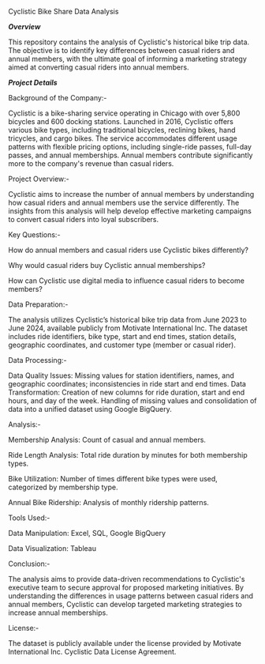 Cyclistic Bike Share Data Analysis

_**Overview**_

This repository contains the analysis of Cyclistic's historical bike trip data. The objective is to identify key differences between casual riders and annual members, with the ultimate goal of informing a marketing strategy aimed at converting casual riders into annual members.

_**Project Details**_

Background of the Company:-

Cyclistic is a bike-sharing service operating in Chicago with over 5,800 bicycles and 600 docking stations. Launched in 2016, Cyclistic offers various bike types, including traditional bicycles, reclining bikes, hand tricycles, and cargo bikes. The service accommodates different usage patterns with flexible pricing options, including single-ride passes, full-day passes, and annual memberships. Annual members contribute significantly more to the company's revenue than casual riders.

Project Overview:-

Cyclistic aims to increase the number of annual members by understanding how casual riders and annual members use the service differently. The insights from this analysis will help develop effective marketing campaigns to convert casual riders into loyal subscribers.

Key Questions:-

How do annual members and casual riders use Cyclistic bikes differently?

Why would casual riders buy Cyclistic annual memberships?

How can Cyclistic use digital media to influence casual riders to become members?

Data Preparation:-

The analysis utilizes Cyclistic’s historical bike trip data from June 2023 to June 2024, available publicly from Motivate International Inc. The dataset includes ride identifiers, bike type, start and end times, station details, geographic coordinates, and customer type (member or casual rider).

Data Processing:-

Data Quality Issues: Missing values for station identifiers, names, and geographic coordinates; inconsistencies in ride start and end times.
Data Transformation: Creation of new columns for ride duration, start and end hours, and day of the week. Handling of missing values and consolidation of data into a unified dataset using Google BigQuery.

Analysis:-

Membership Analysis: Count of casual and annual members.

Ride Length Analysis: Total ride duration by minutes for both membership types.

Bike Utilization: Number of times different bike types were used, categorized by membership type.

Annual Bike Ridership: Analysis of monthly ridership patterns.

Tools Used:-

Data Manipulation: Excel, SQL, Google BigQuery

Data Visualization: Tableau

Conclusion:-

The analysis aims to provide data-driven recommendations to Cyclistic's executive team to secure approval for proposed marketing initiatives. By understanding the differences in usage patterns between casual riders and annual members, Cyclistic can develop targeted marketing strategies to increase annual memberships.

License:-

The dataset is publicly available under the license provided by Motivate International Inc. Cyclistic Data License Agreement.
